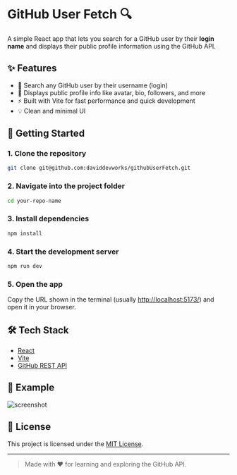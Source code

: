 # GitHub User Fetch 🔍

A simple React app that lets you search for a GitHub user by their **login name** and displays their public profile information using the GitHub API.

## ✨ Features

- 🔎 Search any GitHub user by their username (login)
- 📄 Displays public profile info like avatar, bio, followers, and more
- ⚡️ Built with Vite for fast performance and quick development
- 💡 Clean and minimal UI

## 🚀 Getting Started

### 1. Clone the repository

```bash
git clone git@github.com:daviddevworks/githubUserFetch.git
```

### 2. Navigate into the project folder

```bash
cd your-repo-name
```

### 3. Install dependencies

```bash
npm install
```

### 4. Start the development server

```bash
npm run dev
```

### 5. Open the app

Copy the URL shown in the terminal (usually [http://localhost:5173/](http://localhost:5173/)) and open it in your browser.

## 🛠 Tech Stack

* [React](https://reactjs.org/)
* [Vite](https://vitejs.dev/)
* [GitHub REST API](https://docs.github.com/en/rest)

## 📌 Example

![screenshot](https://via.placeholder.com/600x300?text=GitHub+User+Finder+Demo)

## 📄 License

This project is licensed under the [MIT License](LICENSE).

---

> Made with ❤️ for learning and exploring the GitHub API.
